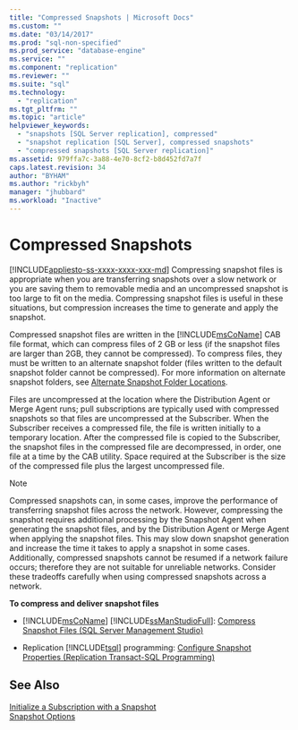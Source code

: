 ```yaml
---
title: "Compressed Snapshots | Microsoft Docs"
ms.custom: ""
ms.date: "03/14/2017"
ms.prod: "sql-non-specified"
ms.prod_service: "database-engine"
ms.service: ""
ms.component: "replication"
ms.reviewer: ""
ms.suite: "sql"
ms.technology: 
  - "replication"
ms.tgt_pltfrm: ""
ms.topic: "article"
helpviewer_keywords: 
  - "snapshots [SQL Server replication], compressed"
  - "snapshot replication [SQL Server], compressed snapshots"
  - "compressed snapshots [SQL Server replication]"
ms.assetid: 979ffa7c-3a88-4e70-8cf2-b8d452fd7a7f
caps.latest.revision: 34
author: "BYHAM"
ms.author: "rickbyh"
manager: "jhubbard"
ms.workload: "Inactive"
---
```

# Compressed Snapshots
[!INCLUDE[appliesto-ss-xxxx-xxxx-xxx-md](../../includes/appliesto-ss-xxxx-xxxx-xxx-md.md)]
  Compressing snapshot files is appropriate when you are transferring snapshots over a slow network or you are saving them to removable media and an uncompressed snapshot is too large to fit on the media. Compressing snapshot files is useful in these situations, but compression increases the time to generate and apply the snapshot.  
  
 Compressed snapshot files are written in the [!INCLUDE[msCoName](../../includes/msconame-md.md)] CAB file format, which can compress files of 2 GB or less (if the snapshot files are larger than 2GB, they cannot be compressed). To compress files, they must be written to an alternate snapshot folder (files written to the default snapshot folder cannot be compressed). For more information on alternate snapshot folders, see [Alternate Snapshot Folder Locations](../../relational-databases/replication/alternate-snapshot-folder-locations.md).  
  
 Files are uncompressed at the location where the Distribution Agent or Merge Agent runs; pull subscriptions are typically used with compressed snapshots so that files are uncompressed at the Subscriber. When the Subscriber receives a compressed file, the file is written initially to a temporary location. After the compressed file is copied to the Subscriber, the snapshot files in the compressed file are decompressed, in order, one file at a time by the CAB utility. Space required at the Subscriber is the size of the compressed file plus the largest uncompressed file.  
  
> [!NOTE]  
>  Compressed snapshots can, in some cases, improve the performance of transferring snapshot files across the network. However, compressing the snapshot requires additional processing by the Snapshot Agent when generating the snapshot files, and by the Distribution Agent or Merge Agent when applying the snapshot files. This may slow down snapshot generation and increase the time it takes to apply a snapshot in some cases. Additionally, compressed snapshots cannot be resumed if a network failure occurs; therefore they are not suitable for unreliable networks. Consider these tradeoffs carefully when using compressed snapshots across a network.  
  
 **To compress and deliver snapshot files**  
  
-   [!INCLUDE[msCoName](../../includes/msconame-md.md)] [!INCLUDE[ssManStudioFull](../../includes/ssmanstudiofull-md.md)]: [Compress Snapshot Files &#40;SQL Server Management Studio&#41;](../../relational-databases/replication/publish/compress-snapshot-files-sql-server-management-studio.md)  
  
-   Replication [!INCLUDE[tsql](../../includes/tsql-md.md)] programming: [Configure Snapshot Properties &#40;Replication Transact-SQL Programming&#41;](../../relational-databases/replication/publish/configure-snapshot-properties-replication-transact-sql-programming.md)  
  
## See Also  
 [Initialize a Subscription with a Snapshot](../../relational-databases/replication/initialize-a-subscription-with-a-snapshot.md)   
 [Snapshot Options](../../relational-databases/replication/snapshot-options.md)  
  
  
